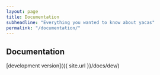 ```yaml
---
layout: page
title: Documentation
subheadline: "Everything you wanted to know about yacas"
permalink: "/documentation/"
---
```


## Documentation

[development version]({{ site.url }}/docs/dev/)
